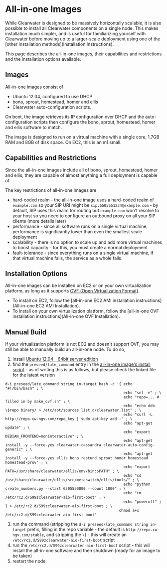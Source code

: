 # All-in-one Images

While Clearwater is designed to be massively horizontally scalable, it is also possible to install all Clearwater components on a single node.  This makes installation much simpler, and is useful for familiarizing yourself with Clearwater before moving up to a larger-scale deployment using one of the [other installation methods](Installation Instructions).

This page describes the all-in-one images, their capabilities and restrictions and the installation options available.

## Images

All-in-one images consist of
*   Ubuntu 12.04, configured to use DHCP
*   bono, sprout, homestead, homer and ellis
*   Clearwater auto-configuration scripts.

On boot, the image retrieves its IP configuration over DHCP and the auto-configuration scripts then configure the bono, sprout, homestead, homer and ellis software to match.

The image is designed to run on a virtual machine with a single core, 1.7GB RAM and 8GB of disk space.  On EC2, this is an m1.small.

## Capabilities and Restrictions

Since the all-in-one images include all of bono, sprout, homestead, homer and ellis, they are capable of almost anything a full deployment is capable of.

The key restrictions of all-in-one images are
*   hard-coded realm - the all-in-one image uses a hard-coded realm of `example.com` so your SIP URI might be `sip:6505551234@example.com` - by default, SIP uses this realm for routing but `example.com` won't resolve to your host so you need to configure an outbound proxy on all your SIP clients (more details later)
*   performance - since all software runs on a single virtual machine, performance is significantly lower than even the smallest scale deployment
*   scalability - there is no option to scale up and add more virtual machines to boost capacity - for this, you must create a normal deployment
*   fault-tolerance - since everything runs on a single virtual machine, if that virtual machine fails, the service as a whole fails.

## Installation Options

All-in-one images can be installed on EC2 or on your own virtualization platform, as long as it supports [OVF (Open Virtualization Format)](http://dmtf.org/standards/ovf).

*   To install on EC2, follow the [all-in-one EC2 AMI installation instructions](All-in-one EC2 AMI Installation).
*   To install on your own virtualization platform, follow the [all-in-one OVF installation instructions](All-in-one OVF Installation).

## Manual Build

If your virtualization platform is not EC2 and doesn't support OVF, you may still be able to manually build an all-in-one node.  To do so,

1.  install [Ubuntu 12.04 - 64bit server edition](http://releases.ubuntu.com/precise/)
2.  find the `preseed/late_command` entry in the [all-in-one image's install script](https://github.com/Metaswitch/clearwater-vm-images/blob/master/ubuntu-ovf/ubuntu-server.seed) - as of writing this is as follows, but please check the linked file for the latest version

```
d-i preseed/late_command string in-target bash -c '{ echo "#!/bin/bash" ; \
                                                     echo "set -e" ; \
                                                     echo "repo=... # filled in by make_ovf.sh" ; \
                                                     echo "echo deb \$repo binary/ > /etc/apt/sources.list.d/clearwater.list" ; \
                                                     echo "curl -L http://repo.cw-ngv.com/repo_key | sudo apt-key add -" ; \
                                                     echo "apt-get update" ; \
                                                     echo "export DEBIAN_FRONTEND=noninteractive" ; \
                                                     echo "apt-get install -y --force-yes clearwater-cassandra clearwater-auto-config-generic" ; \
                                                     echo "apt-get install -y --force-yes ellis bono restund sprout homer homestead homestead-prov" ; \
                                                     echo "export PATH=/usr/share/clearwater/ellis/env/bin:$PATH" ; \
                                                     echo "cd /usr/share/clearwater/ellis/src/metaswitch/ellis/tools/" ; \
                                                     echo "python create_numbers.py --start 6505550000 --count 1000" ; \
                                                     echo "rm /etc/rc2.d/S99zclearwater-aio-first-boot" ; \
                                                     echo "poweroff" ; } > /etc/rc2.d/S99zclearwater-aio-first-boot ; \
                                                   chmod a+x /etc/rc2.d/S99zclearwater-aio-first-boot'
```

3.  run the command (stripping the `d-i preseed/late_command string in-target` prefix, filling in the repo variable - the default is `http://repo.cw-ngv.com/stable`, and stripping the `\`) - this will create an `/etc/rc2.d/S99zclearwater-aio-first-boot` script
4.  run the `/etc/rc2.d/S99zclearwater-aio-first-boot` script - this will install the all-in-one software and then shutdown (ready for an image to be taken)
4.  restart the node.